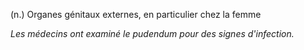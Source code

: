 (n.) Organes génitaux externes, en particulier chez la femme

*Les médecins ont examiné le pudendum pour des signes d'infection.*